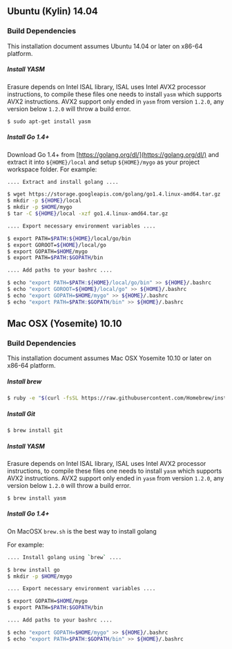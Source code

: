 ## Ubuntu (Kylin) 14.04
### Build Dependencies
This installation document assumes Ubuntu 14.04 or later on x86-64 platform.

##### Install YASM

Erasure depends on Intel ISAL library, ISAL uses Intel AVX2 processor instructions, to compile these files one needs to install ``yasm`` which supports AVX2 instructions. AVX2 support only ended in ``yasm`` from version ``1.2.0``, any version below ``1.2.0`` will throw a build error.

```sh
$ sudo apt-get install yasm
```

##### Install Go 1.4+
Download Go 1.4+ from [https://golang.org/dl/](https://golang.org/dl/) and extract it into ``${HOME}/local`` and setup ``${HOME}/mygo`` as your project workspace folder.
For example:
```sh
.... Extract and install golang ....

$ wget https://storage.googleapis.com/golang/go1.4.linux-amd64.tar.gz
$ mkdir -p ${HOME}/local
$ mkdir -p $HOME/mygo
$ tar -C ${HOME}/local -xzf go1.4.linux-amd64.tar.gz

.... Export necessary environment variables ....

$ export PATH=$PATH:${HOME}/local/go/bin
$ export GOROOT=${HOME}/local/go
$ export GOPATH=$HOME/mygo
$ export PATH=$PATH:$GOPATH/bin

.... Add paths to your bashrc ....

$ echo "export PATH=$PATH:${HOME}/local/go/bin" >> ${HOME}/.bashrc
$ echo "export GOROOT=${HOME}/local/go" >> ${HOME}/.bashrc
$ echo "export GOPATH=$HOME/mygo" >> ${HOME}/.bashrc
$ echo "export PATH=$PATH:$GOPATH/bin" >> ${HOME}/.bashrc
```

## Mac OSX (Yosemite) 10.10
### Build Dependencies
This installation document assumes Mac OSX Yosemite 10.10 or later on x86-64 platform.

##### Install brew
```sh
$ ruby -e "$(curl -fsSL https://raw.githubusercontent.com/Homebrew/install/master/install)"
```

##### Install Git
```sh
$ brew install git
```

##### Install YASM

Erasure depends on Intel ISAL library, ISAL uses Intel AVX2 processor instructions, to compile these files one needs to install ``yasm`` which supports AVX2 instructions. AVX2 support only ended in ``yasm`` from version ``1.2.0``, any version below ``1.2.0`` will throw a build error.

```sh
$ brew install yasm
```

##### Install Go 1.4+
On MacOSX ``brew.sh`` is the best way to install golang

For example:
```sh
.... Install golang using `brew` ....

$ brew install go
$ mkdir -p $HOME/mygo

.... Export necessary environment variables ....

$ export GOPATH=$HOME/mygo
$ export PATH=$PATH:$GOPATH/bin

.... Add paths to your bashrc ....

$ echo "export GOPATH=$HOME/mygo" >> ${HOME}/.bashrc
$ echo "export PATH=$PATH:$GOPATH/bin" >> ${HOME}/.bashrc
```
